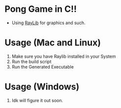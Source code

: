 # Pong Game in C!!
- Using [RayLib](https://www.raylib.com/) for graphics and such. 

# Usage (Mac and Linux)
1. Make sure you have Raylib installed in your System
2. Run the build script
3. Run the Generated Executable 

# Usage (Windows)
1. Idk will figure it out soon.
